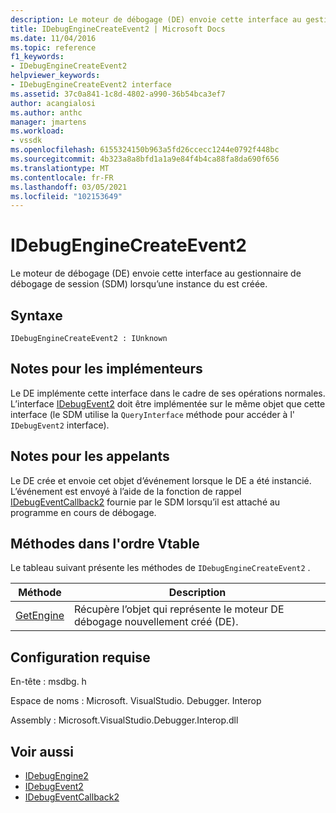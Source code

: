 ```yaml
---
description: Le moteur de débogage (DE) envoie cette interface au gestionnaire de débogage de session (SDM) lorsqu’une instance du est créée.
title: IDebugEngineCreateEvent2 | Microsoft Docs
ms.date: 11/04/2016
ms.topic: reference
f1_keywords:
- IDebugEngineCreateEvent2
helpviewer_keywords:
- IDebugEngineCreateEvent2 interface
ms.assetid: 37c0a841-1c8d-4802-a990-36b54bca3ef7
author: acangialosi
ms.author: anthc
manager: jmartens
ms.workload:
- vssdk
ms.openlocfilehash: 6155324150b963a5fd26ccecc1244e0792f448bc
ms.sourcegitcommit: 4b323a8a8bfd1a1a9e84f4b4ca88fa8da690f656
ms.translationtype: MT
ms.contentlocale: fr-FR
ms.lasthandoff: 03/05/2021
ms.locfileid: "102153649"
---
```

# <a name="idebugenginecreateevent2"></a>IDebugEngineCreateEvent2
Le moteur de débogage (DE) envoie cette interface au gestionnaire de débogage de session (SDM) lorsqu’une instance du est créée.

## <a name="syntax"></a>Syntaxe

```
IDebugEngineCreateEvent2 : IUnknown
```

## <a name="notes-for-implementers"></a>Notes pour les implémenteurs
 Le DE implémente cette interface dans le cadre de ses opérations normales. L’interface [IDebugEvent2](../../../extensibility/debugger/reference/idebugevent2.md) doit être implémentée sur le même objet que cette interface (le SDM utilise la `QueryInterface` méthode pour accéder à l' `IDebugEvent2` interface).

## <a name="notes-for-callers"></a>Notes pour les appelants
 Le DE crée et envoie cet objet d’événement lorsque le DE a été instancié. L’événement est envoyé à l’aide de la fonction de rappel [IDebugEventCallback2](../../../extensibility/debugger/reference/idebugeventcallback2.md) fournie par le SDM lorsqu’il est attaché au programme en cours de débogage.

## <a name="methods-in-vtable-order"></a>Méthodes dans l'ordre Vtable
 Le tableau suivant présente les méthodes de `IDebugEngineCreateEvent2` .

|Méthode|Description|
|------------|-----------------|
|[GetEngine](../../../extensibility/debugger/reference/idebugenginecreateevent2-getengine.md)|Récupère l’objet qui représente le moteur DE débogage nouvellement créé (DE).|

## <a name="requirements"></a>Configuration requise
 En-tête : msdbg. h

 Espace de noms : Microsoft. VisualStudio. Debugger. Interop

 Assembly : Microsoft.VisualStudio.Debugger.Interop.dll

## <a name="see-also"></a>Voir aussi
- [IDebugEngine2](../../../extensibility/debugger/reference/idebugengine2.md)
- [IDebugEvent2](../../../extensibility/debugger/reference/idebugevent2.md)
- [IDebugEventCallback2](../../../extensibility/debugger/reference/idebugeventcallback2.md)

